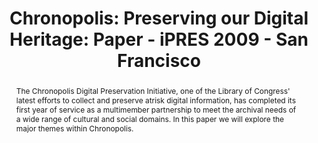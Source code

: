 ---
abstract: The Chronopolis Digital Preservation Initiative, one of the Library of Congress'
  latest efforts to collect and preserve atrisk digital information, has completed
  its first year of service as a multimember partnership to meet the archival needs
  of a wide range of cultural and social domains. In this paper we will explore the
  major themes within Chronopolis.
creators:
- Burek, Michael
- Minor, David
- Sutton, Don
- Smorul, Michael
date: null
document_url: https://services.phaidra.univie.ac.at/api/object/o:293999/download
grand_parent: iPRES
institutions: []
keywords:
- san francisco
landing_page_url: https://phaidra.univie.ac.at/o:293999
language: eng
layout: publication
license: CC BY-SA 3.0 AT
notes_url: null
parent: iPRES 2009
presentation_url: null
size: 789038
source_name: iPRES
title: 'Chronopolis: Preserving our Digital Heritage: Paper - iPRES 2009 - San Francisco'
type: paper
year: 2009
---